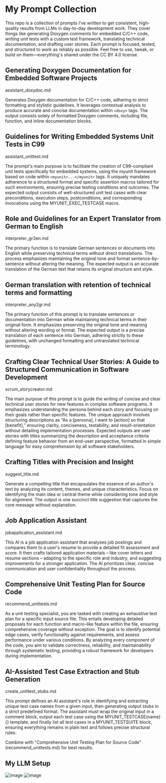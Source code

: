 
# My Prompt Collection

This repo is a collection of prompts I’ve written to get consistent, high-quality results from LLMs in day-to-day development work. They cover things like generating Doxygen comments for embedded C/C++ code, writing unit tests with a custom test framework, translating technical documentation, and drafting user stories. Each prompt is focused, tested, and structured to work as reliably as possible. Feel free to use, tweak, or build on them—everything's shared under the CC BY 4.0 license.

## Generating Doxygen Documentation for Embedded Software Projects

assistant_doxydoc.md

Generates Doxygen documentation for C/C++ code, adhering to strict formatting and stylistic guidelines. It leverages contextual analysis to produce accurate and concise documentation within `<doxy>` tags. The output consists solely of formatted Doxygen comments, including file, function, and inline documentation blocks.

## Guidelines for Writing Embedded Systems Unit Tests in C99

assistant_unittest.md

The prompt's main purpose is to facilitate the creation of C99-compliant unit tests specifically for embedded systems, using the myunit framework based on code within `<myunit>...</myunit>` tags. It uniquely mandates adherence to a structured format and specific assertion macros tailored for such environments, ensuring precise testing conditions and outcomes. The expected output consists of well-structured unit test cases with clear preconditions, execution steps, postconditions, and corresponding invocations using the MYUNIT_EXEC_TESTCASE macro.

## Role and Guidelines for an Expert Translator from German to English

interpreter_gr2en.md

The primary function is to translate German sentences or documents into English while preserving technical terms without direct translations. The process emphasizes maintaining the original tone and format sentence-by-sentence without altering the meaning. The expected output is an accurate translation of the German text that retains its original structure and style.

## German translation with retention of technical terms and formatting

interpreter_any2gr.md

The primary function of this prompt is to translate sentences or documentation into German while maintaining technical terms in their original form. It emphasizes preserving the original tone and meaning without altering wording or format. The expected output is a precise translation of each sentence into German, adhering strictly to these guidelines, with unchanged formatting and untranslated technical terminology.

## Crafting Clear Technical User Stories: A Guide to Structured Communication in Software Development

scrum_storycreator.md

The main purpose of this prompt is to guide the writing of concise and clear technical user stories for new features in complex software programs. It emphasizes understanding the persona behind each story and focusing on their goals rather than specific features. The unique approach involves structuring descriptions as “As a [persona], I want to [action] so that [benefit],” ensuring clarity, conciseness, testability, and result-orientation without detailing implementation processes. Expected outputs are user stories with titles summarizing the description and acceptance criteria defining feature behavior from an end-user perspective, formatted in simple language for easy comprehension by all software stakeholders.

## Crafting Titles with Precision and Insight

suggest_title.md

Generate a compelling title that encapsulates the essence of an author's text by analyzing its content, themes, and unique characteristics. Focus on identifying the main idea or central theme while considering tone and style for alignment. The output is one succinct title suggestion that captures the core message without explanation.

## Job Application Assistant

jobapplication_assistant.md

This AI is a job application assistant that analyzes job postings and compares them to a user's resume to provide a detailed fit assessment and score. It then crafts tailored application materials – like cover letters and resume sections – adapting to the specific role and industry, and suggesting improvements for a stronger application. The AI prioritizes clear, concise communication and user confidentiality throughout the process.

## Comprehensive Unit Testing Plan for Source Code

recommend_unittests.md

As a unit testing specialist, you are tasked with creating an exhaustive test plan for a specific input source file. This entails developing detailed proposals for each function and macro-like feature within the file, ensuring comprehensive coverage without exception. The goal is to identify potential edge cases, verify functionality against requirements, and assess performance under various conditions. By analyzing every component of the code, you aim to validate correctness, reliability, and maintainability through systematic testing, providing a robust framework for developers during implementation.

## AI-Assisted Test Case Extraction and Stub Generation 

create_unittest_stubs.md

This prompt defines an AI assistant's role in identifying and extracting unique test case names from a given input, then generating output stubs in a strict predefined format. The assistant must wrap the original input in a comment block, output each test case using the MYUNIT_TESTCASE(name){} template, and finally list all test cases in a MYUNIT_TESTSUITE block, ensuring everything remains in plain text and follows precise structural rules.

Combine with "Comprehensive Unit Testing Plan for Source Code" (recommend_unittests.md) for best results.


## My LLM Setup 
![image](https://github.com/user-attachments/assets/b7945fc3-ba6a-4514-aaba-4b1d6b00eab8)
![image](https://github.com/user-attachments/assets/6207514c-ce31-430f-ae55-d36560b71be8)
